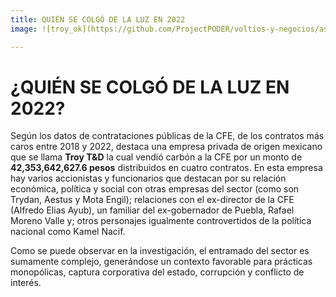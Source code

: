 ```yaml
---
title: QUIÉN SE COLGÓ DE LA LUZ EN 2022
image: ![troy_ok](https://github.com/ProjectPODER/voltios-y-negocios/assets/158624998/d0498fcd-37bd-410f-b253-e2073f731dec)

---
```


# ¿QUIÉN SE COLGÓ DE LA LUZ EN 2022?
Según los datos de contrataciones públicas de la CFE, de los contratos más caros entre 2018 y 2022, destaca una empresa privada de origen mexicano que se llama **Troy T&D** la cual vendió carbón a la CFE por un monto de **42,353,642,627.6 pesos** distribuidos en cuatro contratos. En esta empresa hay varios accionistas y funcionarios que destacan por su relación económica, política y social con otras empresas del sector (como son Trydan, Aestus y Mota Engil); relaciones con el ex-director de la CFE (Alfredo Elias Ayub), un familiar del ex-gobernador de Puebla, Rafael Moreno Valle y; otros personajes igualmente controvertidos de la política nacional como Kamel Nacif.

Como se puede observar en la investigación, el entramado del sector es sumamente complejo, generándose un contexto favorable para prácticas monopólicas, captura corporativa del estado, corrupción y conflicto de interés.
